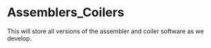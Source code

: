 # Assemblers_Coilers
This will store all versions of the assembler and coiler software as we develop.
